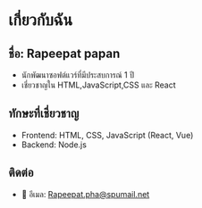 # เกี่ยวกับฉัน

## ชื่อ: Rapeepat papan
- นักพัฒนาซอฟต์แวร์ที่มีประสบการณ์ 1 ปี
- เชี่ยวชาญใน HTML,JavaScript,CSS  และ React

## ทักษะที่เชี่ยวชาญ
- Frontend: HTML, CSS, JavaScript (React, Vue)
- Backend: Node.js

## ติดต่อ
- 📧 อีเมล: Rapeepat.pha@spumail.net
